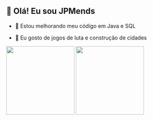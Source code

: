 ## 👋 Olá! Eu sou JPMends

- 🌱 Estou melhorando meu código em Java e SQL

- 👀 Eu gosto de jogos de luta e construção de cidades

<div>
  <img height="180em" src="https://github-readme-stats.vercel.app/api?username=jpmendes2000&show_icons=true&theme=transparent">
  <img height="180em" src="https://github-readme-stats.vercel.app/api/top-langs/?username=jpmendes2000&layout=compact&theme=transparent">
</div>
